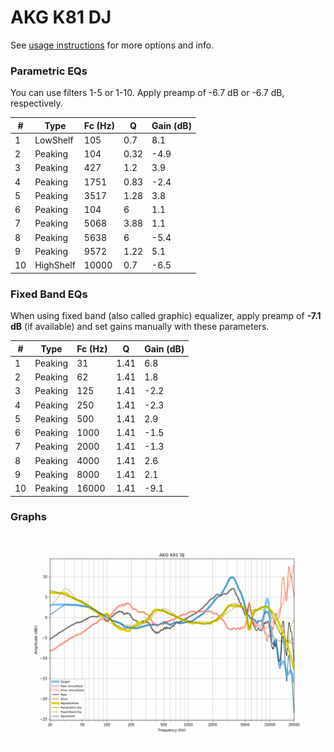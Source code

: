 # AKG K81 DJ
See [usage instructions](https://github.com/jaakkopasanen/AutoEq#usage) for more options and info.

### Parametric EQs
You can use filters 1-5 or 1-10. Apply preamp of -6.7 dB or -6.7 dB, respectively.

|   # | Type      |   Fc (Hz) |    Q |   Gain (dB) |
|-----|-----------|-----------|------|-------------|
|   1 | LowShelf  |       105 | 0.7  |         8.1 |
|   2 | Peaking   |       104 | 0.32 |        -4.9 |
|   3 | Peaking   |       427 | 1.2  |         3.9 |
|   4 | Peaking   |      1751 | 0.83 |        -2.4 |
|   5 | Peaking   |      3517 | 1.28 |         3.8 |
|   6 | Peaking   |       104 | 6    |         1.1 |
|   7 | Peaking   |      5068 | 3.88 |         1.1 |
|   8 | Peaking   |      5638 | 6    |        -5.4 |
|   9 | Peaking   |      9572 | 1.22 |         5.1 |
|  10 | HighShelf |     10000 | 0.7  |        -6.5 |

### Fixed Band EQs
When using fixed band (also called graphic) equalizer, apply preamp of **-7.1 dB** (if available) and set gains manually with these parameters.

|   # | Type    |   Fc (Hz) |    Q |   Gain (dB) |
|-----|---------|-----------|------|-------------|
|   1 | Peaking |        31 | 1.41 |         6.8 |
|   2 | Peaking |        62 | 1.41 |         1.8 |
|   3 | Peaking |       125 | 1.41 |        -2.2 |
|   4 | Peaking |       250 | 1.41 |        -2.3 |
|   5 | Peaking |       500 | 1.41 |         2.9 |
|   6 | Peaking |      1000 | 1.41 |        -1.5 |
|   7 | Peaking |      2000 | 1.41 |        -1.3 |
|   8 | Peaking |      4000 | 1.41 |         2.6 |
|   9 | Peaking |      8000 | 1.41 |         2.1 |
|  10 | Peaking |     16000 | 1.41 |        -9.1 |

### Graphs
![](./AKG%20K81%20DJ.png)
